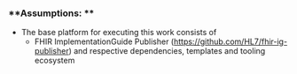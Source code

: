 ### **Assumptions: **
* The base platform for executing this work consists of 
  - FHIR ImplementationGuide Publisher (https://github.com/HL7/fhir-ig-publisher) and respective dependencies, templates and tooling ecosystem